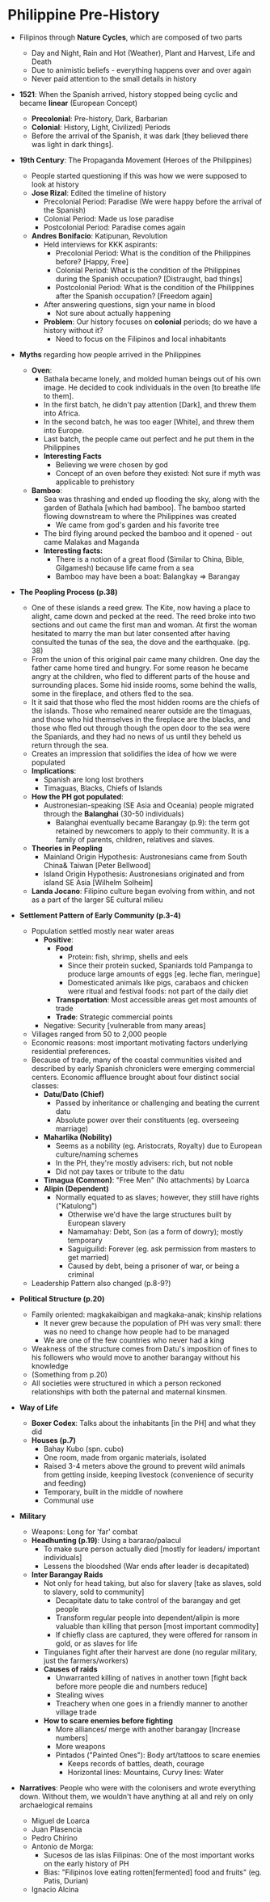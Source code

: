# Philippine Pre-History

* Filipinos through **Nature Cycles**, which are composed of two parts
  * Day and Night, Rain and Hot (Weather), Plant and Harvest, Life and Death
  * Due to animistic beliefs - everything happens over and over again
  * Never paid attention to the small details in history
* **1521**: When the Spanish arrived, history stopped being cyclic and became **linear** (European Concept)
  * **Precolonial**: Pre-history, Dark, Barbarian
  * **Colonial**: History, Light, Civilized) Periods
  * Before the arrival of the Spanish, it was dark [they believed there was light in dark things].
* **19th Century**: The Propaganda Movement (Heroes of the Philippines)
  * People started questioning if this was how we were supposed to look at history 
  * **Jose Rizal**: Edited the timeline of history 
    * Precolonial Period: Paradise (We were happy before the arrival of the Spanish)
    * Colonial Period: Made us lose paradise
    * Postcolonial Period: Paradise comes again
  * **Andres Bonifacio**: Katipunan, Revolution 
    * Held interviews for KKK aspirants:
      * Precolonial Period: What is the condition of the Philippines before? [Happy, Free]
      * Colonial Period: What is the condition of the Philippines during the Spanish occupation? [Distraught, bad things]
      * Postcolonial Period: What is the condition of the Philippines after the Spanish occupation? [Freedom again]
    * After answering questions, sign your name in blood
      * Not sure about actually happening 
    * **Problem**: Our history focuses on **colonial** periods; do we have a history without it?
      * Need to focus on the Filipinos and local inhabitants

* **Myths** regarding how people arrived in the Philippines
  * **Oven**: 
    * Bathala became lonely, and molded human beings out of his own image. He decided to cook individuals in the oven [to breathe life to them]. 
    * In the first batch, he didn't pay attention [Dark], and threw them into Africa.
    * In the second batch, he was too eager [White], and threw them into Europe.
    * Last batch, the people came out perfect and he put them in the Philippines
    * **Interesting Facts**
      * Believing we were chosen by god
      * Concept of an oven before they existed: Not sure if myth was applicable to prehistory 
  * **Bamboo**: 
    * Sea was thrashing and ended up flooding the sky, along with the garden of Bathala [which had bamboo]. The bamboo started flowing downstream to where the Philippines was created
      * We came from god's garden and his favorite tree
    * The bird flying around pecked the bamboo and it opened - out came Malakas and Maganda
    * **Interesting facts:**
      * There is a notion of a great flood (Similar to China, Bible, Gilgamesh) because life came from a sea
      * Bamboo may have been a boat: Balangkay => Barangay
* **The Peopling Process (p.38)**
  * One of these islands a reed grew. The Kite, now having a place to alight, came down and pecked at the reed. The reed broke into two sections and out came the first man and woman. At first the woman hesitated to marry the man but later consented after having consulted the tunas of the sea, the dove and the earthquake. (pg. 38)
  * From the union of this original pair came many children. One day the father came home tired and hungry. For some reason he became angry at the children, who fled to different parts of the house and surrounding places. Some hid inside rooms, some behind the walls, some in the fireplace, and others fled to the sea.
  * It it said that those who fled the most hidden rooms are the chiefs of the islands. Those who remained nearer outside are the timaguas, and those who hid themselves in the fireplace are the blacks, and those who fled out through though the open door to the sea were the Spaniards, and they had no news of us until they beheld us return through the sea.
  * Creates an impression that solidifies the idea of how we were populated
  * **Implications**:
    * Spanish are long lost brothers
    * Timaguas, Blacks, Chiefs of Islands
  * **How the PH got populated**: 
    * Austronesian-speaking (SE Asia and Oceania) people migrated through the **Balanghai** (30-50 individuals)
      * Balanghai eventually became Barangay (p.9): the term got retained by newcomers to apply to their community. It is a family of parents, children, relatives and slaves.
  * **Theories in Peopling**
    * Mainland Origin Hypothesis: Austronesians came from South China& Taiwan [Peter Bellwood]
    * Island Origin Hypothesis: Austronesians originated and from island SE Asia [Wilhelm Solheim]
  * **Landa Jocano**: Filipino culture began evolving from within, and not as a part of the larger SE cultural milieu
* **Settlement Pattern of Early Community (p.3-4)**
  * Population settled mostly near water areas
    * **Positive**: 
      * **Food**
        * Protein: fish, shrimp, shells and eels
        * Since their protein sucked, Spaniards told Pampanga to produce large amounts of eggs [eg. leche flan, meringue]
        * Domesticated animals like pigs, carabaos and chicken were ritual and festival foods: not part of the daily diet 
      * **Transportation**: Most accessible areas get most amounts of trade
      * **Trade**: Strategic commercial points
    * Negative: Security [vulnerable from many areas]
  * Villages ranged from 50 to 2,000 people
  * Economic reasons: most important motivating factors underlying residential preferences.
  * Because of trade, many of the coastal communities visited and described by early Spanish chroniclers were emerging commercial centers. Economic affluence brought about four distinct social classes:
    * **Datu/Dato (Chief)**
      * Passed by inheritance or challenging and beating the current datu
      * Absolute power over their constituents (eg. overseeing marriage)
    * **Maharlika (Nobility)**
      * Seems as a nobility (eg. Aristocrats, Royalty) due to European culture/naming schemes
      * In the PH, they're mostly advisers: rich, but not noble
      * Did not pay taxes or tribute to the datu
    * **Timagua (Common)**: "Free Men" (No attachments) by Loarca
    * **Alipin (Dependent)**
      * Normally equated to as slaves; however, they still have rights ("Katulong")
        * Otherwise we'd have the large structures built by European slavery
        * Namamahay: Debt, Son (as a form of dowry); mostly temporary
        * Saguiguilid: Forever (eg. ask permission from masters to get married)
        * Caused by debt, being a prisoner of war, or being a criminal
  * Leadership Pattern also changed (p.8-9?)
* **Political Structure (p.20)**
  * Family oriented: magkakaibigan and magkaka-anak; kinship relations
    * It never grew because the population of PH was very small: there was no need to change how people had to be managed
    * We are one of the few countries who never had a king
  * Weakness of the structure comes from Datu's imposition of fines to his followers who would move to another barangay without his knowledge
  * (Something from p.20)
  * All societies were structured in which a person reckoned relationships with both the paternal and maternal kinsmen.
* **Way of Life**
  * **Boxer Codex**: Talks about the inhabitants [in the PH] and what they did
  * **Houses (p.7)**
    * Bahay Kubo (spn. cubo)
    * One room, made from organic materials, isolated
    * Raised 3-4 meters above the ground to prevent wild animals from getting inside, keeping livestock (convenience of security and feeding)
    * Temporary, built in the middle of nowhere
    * Communal use
* **Military**
  * Weapons: Long for 'far' combat
  * **Headhunting (p.19)**: Using a bararao/palacul
    * To make sure person actually died [mostly for leaders/ important individuals]
    * Lessens the bloodshed (War ends after leader is decapitated)
  * **Inter Barangay Raids**
    * Not only for head taking, but also for slavery [take as slaves, sold to slavery, sold to community]
      * Decapitate datu to take control of the barangay and get people
      * Transform regular people into dependent/alipin is more valuable than killing that person [most important commodity]
      * If chiefly class are captured, they were offered for ransom in gold, or as slaves for life
    * Tinguianes fight after their harvest are done (no regular military, just the farmers/workers)
    * **Causes of raids**
      * Unwarranted killing of natives in another town [fight back before more people die and numbers reduce]
      * Stealing wives
      * Treachery when one goes in a friendly manner to another village trade
    * **How to scare enemies before fighting**
      * More alliances/ merge with another barangay [Increase numbers]
      * More weapons
      * Pintados ("Painted Ones"): Body art/tattoos to scare enemies
        * Keeps records of battles, death, courage
        * Horizontal lines: Mountains, Curvy lines: Water

* **Narratives**: People who were with the colonisers and wrote everything down. Without them, we wouldn't have anything at all and rely on only archaelogical remains
  * Miguel de Loarca
  * Juan Plasencia
  * Pedro Chirino
  * Antonio de Morga: 
    * Sucesos de las islas Filipinas: One of the most important works on the early history of PH
    * Bias: "Filipinos love eating rotten[fermented] food and fruits" (eg. Patis, Durian)
  * Ignacio Alcina
